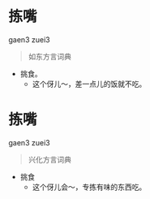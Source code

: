 # 拣嘴
gaen3 zuei3
> 如东方言词典
- 挑食。
  - 这个伢儿～，差一点儿的饭就不吃。

# 拣嘴
gaen3 zuei3
> 兴化方言词典
- 挑食
  - 这个伢儿会～，专拣有味的东西吃。
